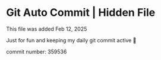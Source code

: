 # Git Auto Commit | Hidden File

This file was added Feb 12, 2025

Just for fun and keeping my daily git commit active 🤪

commit number: 359536
